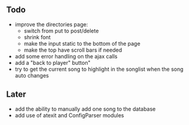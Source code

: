 Todo
----
- improve the directories page:
  - switch from put to post/delete
  - shrink font
  - make the input static to the bottom of the page
  - make the top have scroll bars if needed
- add some error handling on the ajax calls
- add a "back to player" button"
- try to get the current song to highlight in the songlist when the song auto changes

Later
-----
- add the ability to manually add one song to the database
- add use of atexit and ConfigParser modules
